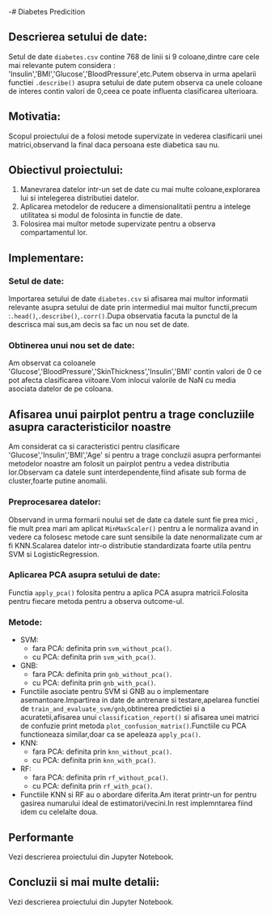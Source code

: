 -# Diabetes Predicition

## Descrierea setului de date:

Setul de date `diabetes.csv` contine 768 de linii si 9 coloane,dintre care cele mai relevante putem considera : 'Insulin','BMI','Glucose','BloodPressure',etc.Putem observa in urma apelarii functiei `.describe()` asupra setului de date putem observa ca unele coloane de interes contin valori de 0,ceea ce poate influenta clasificarea ulterioara.

## Motivatia:

Scopul proiectului de a folosi metode supervizate in vederea clasificarii unei matrici,observand la final daca persoana este diabetica sau nu.

## Obiectivul proiectului:

1.  Manevrarea datelor intr-un set de date cu mai multe coloane,explorarea lui si intelegerea distributiei datelor.
2.  Aplicarea metodelor de reducere a dimensionalitatii pentru a intelege utilitatea si modul de folosinta in functie de date.
3.  Folosirea mai multor metode supervizate pentru a observa compartamentul lor.

## Implementare:

### Setul de date:

Importarea setului de date `diabetes.csv` si afisarea mai multor informatii relevante asupra setului de date prin intermediul mai multor functii,precum :`.head()`,`.describe()`,`.corr()`.Dupa observatia facuta la punctul de la descrisca mai sus,am decis sa fac un nou set de date.

### Obtinerea unui nou set de date:

Am observat ca coloanele 'Glucose','BloodPressure','SkinThickness','Insulin','BMI' contin valori de 0 ce pot afecta clasificarea viitoare.Vom inlocui valorile de NaN cu media asociata datelor de pe coloana.

## Afisarea unui pairplot pentru a trage concluziile asupra caracteristicilor noastre

Am considerat ca si caracteristici pentru clasificare 'Glucose','Insulin','BMI','Age' si pentru a trage concluzii asupra performantei metodelor noastre am folosit un pairplot pentru a vedea distributia lor.Observam ca datele sunt interdependente,fiind afisate sub forma de cluster,foarte putine anomalii.

### Preprocesarea datelor:

Observand in urma formarii noului set de date ca datele sunt fie prea mici , fie mult prea mari am aplicat `MinMaxScaler()` pentru a le normaliza avand in vedere ca folosesc metode care sunt sensibile la date nenormalizate cum ar fi KNN.Scalarea datelor intr-o distributie standardizata foarte utila pentru SVM si LogisticRegression.

### Aplicarea PCA asupra setului de date:

Functia `apply_pca()` folosita pentru a aplica PCA asupra matricii.Folosita pentru fiecare metoda pentru a observa outcome-ul.

### Metode:

- SVM:
  - fara PCA: definita prin `svm_without_pca()`.
  - cu PCA: definita prin `svm_with_pca()`.
- GNB:
  - fara PCA: definita prin `gnb_without_pca()`.
  - cu PCA: definita prin `gnb_with_pca()`.
- Functiile asociate pentru SVM si GNB au o implementare asemantoare.Impartirea in date de antrenare si testare,apelarea functiei de `train_and_evaluate_svm/gnb`,obtinerea predictiei si a acuratetii,afisarea unui `classification_report()` si afisarea unei matrici de confuzie print metoda `plot_confusion_matrix()`.Functiile cu PCA functioneaza similar,doar ca se apeleaza `apply_pca()`.
- KNN:
  - fara PCA: definita prin `knn_without_pca()`.
  - cu PCA: definita prin `knn_with_pca()`.
- RF:
  - fara PCA: definita prin `rf_without_pca()`.
  - cu PCA: definita prin `rf_with_pca()`.
- Functiile KNN si RF au o abordare diferita.Am iterat printr-un for pentru gasirea numarului ideal de estimatori/vecini.In rest implemntarea fiind idem cu celelalte doua.

## Performante

Vezi descrierea proiectului din Jupyter Notebook.

## Concluzii si mai multe detalii:

Vezi descrierea proiectului din Jupyter Notebook.
